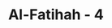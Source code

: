 ---
title: "Al-Fatihah - 4"
no: 4
arabic_no: ٤
ayah: مٰلِكِ يَوْمِ الدِّيْنِۗ
translation: "Pemilik hari pembalasan."
tafsir: "Sesudah Allah menyebutkan beberapa sifat-Nya, yaitu: Tuhan seluruh alam, Yang Maha Pengasih, Maha Penyayang, maka diiringi-Nya dengan menyebutkan satu sifat-Nya lagi, yaitu \"menguasai hari pembalasan\". Penyebutan ayat ini dimaksudkan agar kekuasaan Allah atas alam ini tak terhenti sampai di dunia ini saja, tetapi terus berkelanjutan sampai hari akhir.\n\nAda dua macam bacaan berkenaan dengan Malik. Pertama, dengan memanjangkan ma, dan kedua dengan memendekkannya. Menurut bacaan yang pertama, Malik artinya \"Yang memiliki\" (Yang empunya). Sedang menurut bacaan yang kedua, artinya \"Raja\". Kedua bacaan itu benar.\n\nBaik menurut bacaan yang pertama ataupun bacaan yang kedua, dapat dipahami dari kata itu arti \"berkuasa\" dan bertindak dengan sepenuhnya. Sebab itulah diterjemahkan dengan \"Yang menguasai\". \"Yaum\" artinya hari, tetapi yang dimaksud di sini ialah waktu secara mutlak.\n\nAd-din banyak artinya, di antaranya: (1) perhitungan, (2) ganjaran, pembalasan, (3) patuh, (4) menundukkan, dan (5) syariat, agama. Yang selaras di sini ialah dengan arti \"pembalasan\". Jadi, Maliki yaumiddin maksudnya \"Allah itulah yang berkuasa dan yang dapat bertindak dengan sepenuhnya terhadap semua makhluk-Nya pada hari pembalasan.\"\n\nSebetulnya pada hari kemudian itu banyak hal yang terjadi, yaitu Kiamat, kebangkitan, berkumpul, perhitungan, pembalasan, tetapi pembalasan sajalah yang disebut oleh Allah di sini, karena itulah yang terpenting. Yang lain dari itu, umpamanya kiamat, kebangkitan dan seterusnya, merupakan pendahuluan dari pembalasan, apalagi untuk targib dan tarhib (menggalakkan dan menakut-nakuti), penyebutan \"hari pembalasan\" itu lebih tepat.\n\nHari Akhirat Menurut Pendapat Akal (Filsafat)\n\nKepercayaan tentang adanya hari akhirat, yang di hari itu akan diadakan perhitungan terhadap perbuatan manusia pada masa hidupnya dan diadakan pembalasan yang setimpal, adalah suatu kepercayaan yang sesuai dengan akal. Sebab itu adanya hidup yang lain, sesudah hidup di dunia ini, bukan saja ditetapkan oleh agama, tetapi juga ditunjukkan oleh akal.\n\nSeseorang yang mau berpikir tentu akan merasa bahwa hidup di dunia ini belumlah sempurna, perlu disambung dengan hidup yang lain. Alangkah banyaknya orang yang teraniaya hidup di dunia ini telah pulang ke rahmatullah sebelum mendapat keadilan. Alangkah banyaknya orang yang berjasa kecil atau besar, belum mendapat penghargaan atas jasanya. Alangkah banyaknya orang yang telah berusaha, memeras keringat, membanting tulang, tetapi belum sempat lagi merasakan buah usahanya itu. Sebaliknya, alangkah banyaknya penjahat, penganiaya, pembuat onar, yang tak dapat dijangkau oleh pengadilan di dunia ini. Lebih-lebih kalau yang melakukan kejahatan atau aniaya itu orang yang berkuasa sebagai raja, pembesar dan lain-lain. Maka biarpun kejahatan dan aniaya itu telah merantai bangsa seluruhnya, tidaklah akan digugat orang, malah dia tetap dipuja dan dihormati. Maka, dimanakah akan didapat keadilan itu, seandainya nanti tidak ada mahkamah yang lebih tinggi, Mahkamah Allah di hari kemudian?\n\nSebab itu, para pemikir dari zaman dahulu telah ada yang sampai kepada kepercayaan tentang adanya hari akhirat itu, semata-mata dengan jalan berpikir, antara lain Pitagoras. Filsuf ini berpendapat bahwa hidup di dunia ini merupakan bekal hidup yang abadi di akhirat kelak. Sebab itu sejak dari dunia hendaklah orang bersedia untuk hidup yang abadi. Sokrates, Plato dan Aristoteles berpendapat, \"Jiwa yang baik akan merasakan kenikmatan dan kelezatan di akhirat, tetapi bukan kelezatan kebendaan, karena kelezatan kebendaan itu terbatas dan mendatangkan bosan dan jemu. Hanya kelezatan rohani, yang betapa pun banyak dan lamanya, tidak menyebabkan bosan dan jemu.\" \n\nKepercayaan Masyarakat Arab Sebelum Islam tentang Hari Akhirat\n\nDi antara masyarakat Arab sebelum Islam terdapat beberapa pemikir dan pujangga yang telah mempercayai adanya hari kemudian, seperti Zuhair bin Abi Sulma yang meninggal dunia setahun sebelum Nabi Muhammad saw diutus Allah sebagai rasul. \n\nAda pula di antara mereka yang tidak mempercayai adanya hari kemudian. Dengarlah apa yang dikatakan oleh salah seorang penyair mereka: \"Hidup, sesudah itu mati, sesudah itu dibangkitkan lagi, itulah cerita dongeng, hai fulan.\" Karena itu, datanglah agama Islam, membawa kepastian tentang adanya hari kemudian. Pada hari itu akan dihisab semua perbuatan yang telah dikerjakan manusia selama hidupnya, besar atau kecil. Allah berfirman:\n\n(7) Maka barang siapa mengerjakan kebaikan seberat zarrah, niscaya dia akan melihat (balasan)nya, (8) dan barang siapa mengerjakan kejahatan seberat zarrah, niscaya dia akan melihat (balasan)nya. (az-Zalzalah/99: 7-8)\n\nTidak sedikit ayat di dalam Al-Qur'an yang menjelaskan bahwa di antara mereka memang banyak yang tidak percaya adanya hari akhirat; hidup hanya di dunia, setelah itu selesai (al-An'am/6: 29 ; al-Mu'minun/23: 37). Mereka berkata, bila seorang bapak mati, maka lahir anak, bila suatu bangsa punah, maka datang bangsa lain. Mereka tidak percaya, bahwa sesudah mati manusia masih akan hidup kembali (Hud/11: 7; al-Isra'/17: 49) dan banyak lagi ayat senada yang menggambarkan pendirian demikian. Di dalam sejarah pemikiran tercatat bahwa sejak dahulu kala banyak anggapan yang demikian itu."
---